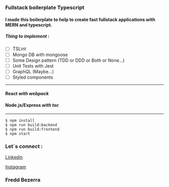 
### Fullstack boilerplate Typescript

#### I made this boilerplate to help to create fast fullstack applications with  MERN and typescript.

##### Thing to implement : 

- [ ] TSLint
- [ ] Mongo DB with mongoose
- [ ] Some Design pattern (TDD or DDD or Both or None...)
- [ ] Unit Tests with Jest
- [ ] GraphQL (Maybe...)
- [ ] Styled components
_____
#### React _with webpack_
#### Node.js/Express _with tsc_
____
```
$ npm install
$ npm run build:backend
$ npm run build:frontend
$ npm start
```

### Let´s connect : 
[Linkedin](https://linkedin/in/fredericobezerra)

[Instagram](https://instagram/freddbezerra)

### Fredd Bezerra